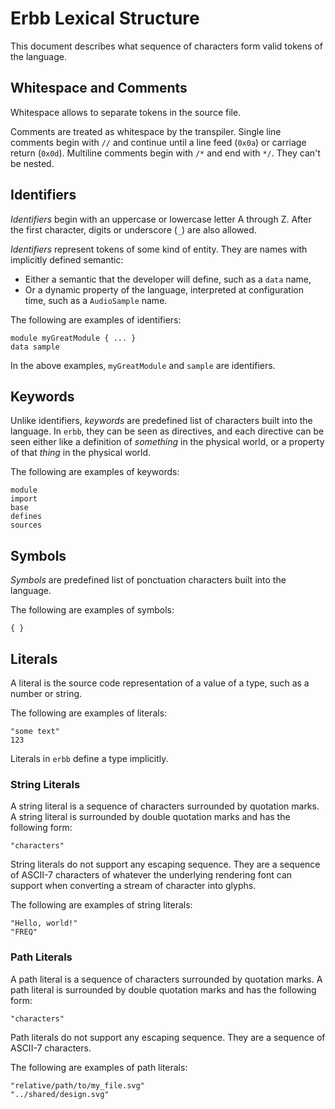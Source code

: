 # Erbb Lexical Structure

This document describes what sequence of characters form valid tokens of the language.


## Whitespace and Comments

Whitespace allows to separate tokens in the source file.

Comments are treated as whitespace by the transpiler.
Single line comments begin with `//` and continue until a line feed (`0x0a`)
or carriage return (`0x0d`).
Multiline comments begin with `/*` and end with `*/`. They can't be nested.


## Identifiers

_Identifiers_ begin with an uppercase or lowercase letter A through Z.
After the first character, digits or underscore (`_`) are also allowed.

_Identifiers_ represent tokens of some kind of entity.
They are names with implicitly defined semantic:
- Either a semantic that the developer will define, such as a `data` name,
- Or a dynamic property of the language, interpreted at configuration time,
   such as a `AudioSample` name.

The following are examples of identifiers:

```erbb
module myGreatModule { ... }
data sample
```

In the above examples, `myGreatModule` and `sample` are identifiers.


## Keywords

Unlike identifiers, _keywords_ are predefined list of characters built into the language.
In `erbb`, they can be seen as directives, and each directive can be seen either like
a definition of _something_ in the physical world, or a property of that _thing_ in the
physical world.

The following are examples of keywords:

```erbb
module
import
base
defines
sources
```


## Symbols

_Symbols_ are predefined list of ponctuation characters built into the language.

The following are examples of symbols:

```erbb
{ }
```


## Literals

A literal is the source code representation of a value of a type, such as a number or string.

The following are examples of literals:

```erbb
"some text"
123
```

Literals in `erbb` define a type implicitly.

### String Literals

A string literal is a sequence of characters surrounded by quotation marks.
A string literal is surrounded by double quotation marks and has the following form:

```
"characters"
```

String literals do not support any escaping sequence.
They are a sequence of ASCII-7 characters of whatever the underlying rendering font can
support when converting a stream of character into glyphs.

The following are examples of string literals:

```
"Hello, world!"
"FREQ"
```

### Path Literals

A path literal is a sequence of characters surrounded by quotation marks.
A path literal is surrounded by double quotation marks and has the following form:

```
"characters"
```

Path literals do not support any escaping sequence.
They are a sequence of ASCII-7 characters.

The following are examples of path literals:

```
"relative/path/to/my_file.svg"
"../shared/design.svg"
```
